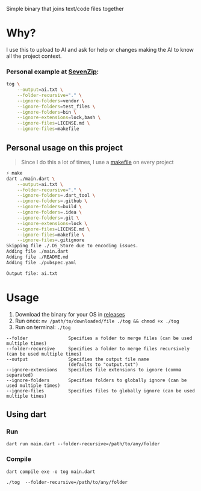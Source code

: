 Simple binary that joins text/code files together

# Why?
I use this to upload to AI and ask for help or changes making the AI to know all the project context.
### Personal example at [SevenZip](https://github.com/verseles/SevenZip):
```bash
tog \
	--output=ai.txt \
	--folder-recursive="." \
	--ignore-folders=vendor \
	--ignore-folders=test_files \
	--ignore-folders=bin \
	--ignore-extensions=lock,bash \
	--ignore-files=LICENSE.md \
	--ignore-files=makefile
```

## Personal usage on this project
> Since I do this a lot of times, I use a [makefile](makefile) on every project

```bash
⚡ make
dart ./main.dart \
	--output=ai.txt \
	--folder-recursive="." \
	--ignore-folders=.dart_tool \
	--ignore-folders=.github \
	--ignore-folders=build \
	--ignore-folders=.idea \
	--ignore-folders=.git \
	--ignore-extensions=lock \
	--ignore-files=LICENSE.md \
	--ignore-files=makefile \
	--ignore-files=.gitignore
Skipping file ./.DS_Store due to encoding issues.
Adding file ./main.dart
Adding file ./README.md
Adding file ./pubspec.yaml

Output file: ai.txt
```
# Usage

1. Download the binary for your OS in [releases](//github.com/insign/together/releases)
2. Run once: `mv /path/to/downloaded/file ./tog && chmod +x ./tog`
3. Run on terminal: `./tog`

```
--folder               Specifies a folder to merge files (can be used multiple times)
--folder-recursive     Specifies a folder to merge files recursively (can be used multiple times)
--output               Specifies the output file name
                       (defaults to "output.txt")
--ignore-extensions    Specifies file extensions to ignore (comma separated)
--ignore-folders       Specifies folders to globally ignore (can be used multiple times)
--ignore-files         Specifies files to globally ignore (can be used multiple times)
```

## Using dart

### Run
`dart run main.dart --folder-recursive=/path/to/any/folder`

### Compile
`dart compile exe -o tog main.dart`

`./tog  --folder-recursive=/path/to/any/folder`
